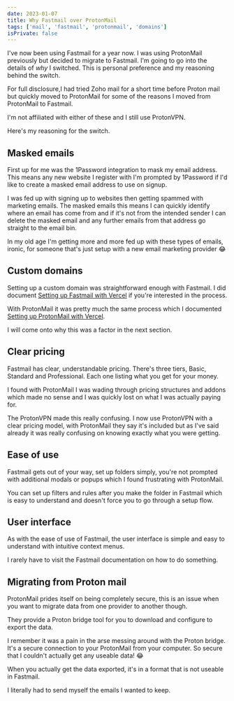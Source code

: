 ```yaml
---
date: 2023-01-07
title: Why Fastmail over ProtonMail
tags: ['mail', 'fastmail', 'protonmail', 'domains']
isPrivate: false
---
```


I've now been using Fastmail for a year now. I was using ProtonMail
previously but decided to migrate to Fastmail. I'm going to go into
the details of _why_ I switched. This is personal preference and my
reasoning behind the switch.

For full disclosure,I had tried Zoho mail for a short time before
Proton mail but quickly moved to ProtonMail for some of the reasons I
moved from ProtonMail to Fastmail.

I'm not affiliated with either of these and I still use ProtonVPN.

Here's my reasoning for the switch.

## Masked emails

First up for me was the 1Password integration to mask my email
address. This means any new website I register with I'm prompted by
1Password if I'd like to create a masked email address to use on
signup.

I was fed up with signing up to websites then getting spammed with
marketing emails. The masked emails this means I can quickly identify
where an email has come from and if it's not from the intended sender
I can delete the masked email and any further emails from that address
go straight to the email bin.

In my old age I'm getting more and more fed up with these types of
emails, ironic, for someone that's just setup with a new email
marketing provider 😂

## Custom domains

Setting up a custom domain was straightforward enough with Fastmail. I
did document [Setting up Fastmail with Vercel] if you're interested in
the process.

With ProtonMail it was pretty much the same process which I documented
[Setting up ProtonMail with Vercel].

I will come onto why this was a factor in the next section.

## Clear pricing

Fastmail has clear, understandable pricing. There's three tiers,
Basic, Standard and Professional. Each one listing what you get for
your money.

I found with ProtonMail I was wading through pricing structures and
addons which made no sense and I was quickly lost on what I was
actually paying for.

The ProtonVPN made this really confusing. I now use ProtonVPN with a
clear pricing model, with ProtonMail they say it's included but as
I've said already it was really confusing on knowing exactly what you
were getting.

## Ease of use

Fastmail gets out of your way, set up folders simply, you're not
prompted with additional modals or popups which I found frustrating
with ProtonMail.

You can set up filters and rules after you make the folder in Fastmail
which is easy to understand and doesn't force you to go through a
setup flow.

## User interface

As with the ease of use of Fastmail, the user interface is simple and
easy to understand with intuitive context menus.

I rarely have to visit the Fastmail documentation on how to do
something.

## Migrating from Proton mail

ProtonMail prides itself on being completely secure, this is an issue
when you want to migrate data from one provider to another though.

They provide a Proton bridge tool for you to download and configure to
export the data.

I remember it was a pain in the arse messing around with the Proton
bridge. It's a secure connection to your ProtonMail from your
computer. So secure that I couldn't actually get any useable data! 😂

When you actually get the data exported, it's in a format that is not
useable in Fastmail.

I literally had to send myself the emails I wanted to keep.

<!--  Links -->

[setting up fastmail with vercel]:
  https://scottspence.com/posts/setting-up-fastmail-with-vercel
[setting up protonmail with vercel]:
  https://scottspence.com/posts/setting-up-proton-mail-with-vercel
